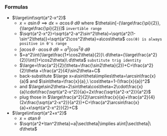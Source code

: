 ### Formulas
-  $\large\int\sqrt{a^2-x^2}$
    - $x=a\sin\theta\implies dx=a\cos\theta\ d\theta$ where $\theta\in[-{\large\frac{\pi}{2}},{\large\frac{\pi}{2}}]$ `invertible range`
    - $\sqrt{a^2-x^2}=\sqrt{a^2-a^2\sin^2\theta}=\sqrt{a^2(1-\sin^2\theta)}=\sqrt{a^2\cos^2\theta}=a\cos\theta$ 
     `cos(θ) is always positive in θ's range`
    - $\int a\cos\theta\cdot a\cos\theta\ d\theta=a^2\int\cos^2\theta\ d\theta$
    - $=a^2\int{\large\frac{1+\cos2\theta}{2}}\ d\theta={\large\frac{a^2}{2}}\int(1+\cos2\theta)\ d\theta$ `substitute trig identity`
    - $\large=\frac{a^2}{2}(\theta+\frac{\sin2\theta}{2})+C=\frac{a^2}{2}\theta +\frac{a^2}{4}\sin2\theta+C$
    - back-substitute $\large x=a\sin\theta\implies\theta=\arcsin\frac{x}{a}$ and $\sin\theta=\frac{x}{a},\ \cos\theta=1-(\frac{x}{a})^2$
    - and $\large\sin2\theta=2\sin\theta\cos\theta=2\cdot\frac{x}{a}\cdot\frac{\sqrt{a^2-x^2}}{a}=2x\frac{\sqrt{a^2-x^2}}{a^2}$
    - plug those in $\large\frac{a^2}{2}\arcsin\frac{x}{a}+\frac{a^2}{4}(2x\frac{\sqrt{a^2-x^2}}{a^2})+C=\frac{a^2\arcsin\frac{x}{a}+x\sqrt{a^2-x^2}}{2}+C$
- $\large\int\sqrt{a^2+x^2}$
    - $x=a\tan\theta$
    - $\sqrt{a^2+\tan^2\theta}=a|\sec\theta|\implies a\int|\sec\theta|\ d\theta$